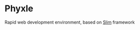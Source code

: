 # Phyxle
Rapid web development environment, based on [Slim](https://www.slimframework.com) framework
